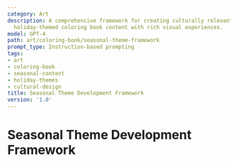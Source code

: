 ```yaml
---
category: Art
description: A comprehensive framework for creating culturally relevant seasonal and
  holiday-themed coloring book content with rich visual experiences.
model: GPT-4
path: art/coloring-book/seasonal-theme-framework
prompt_type: Instruction-based prompting
tags:
- art
- coloring-book
- seasonal-content
- holiday-themes
- cultural-design
title: Seasonal Theme Development Framework
version: '1.0'
---
```


# Seasonal Theme Development Framework